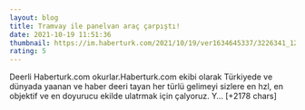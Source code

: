```yaml
--- 
layout: blog
title: Tramvay ile panelvan araç çarpıştı!
date: 2021-10-19 11:51:36
thumbnail: https://im.haberturk.com/2021/10/19/ver1634645337/3226341_1200x627.jpg
rating: 5
---
```

Deerli Haberturk.com okurlar.Haberturk.com ekibi olarak Türkiyede ve dünyada yaanan ve haber deeri tayan her türlü gelimeyi sizlere en hzl, en objektif ve en doyurucu ekilde ulatrmak için çalyoruz. Y… [+2178 chars]